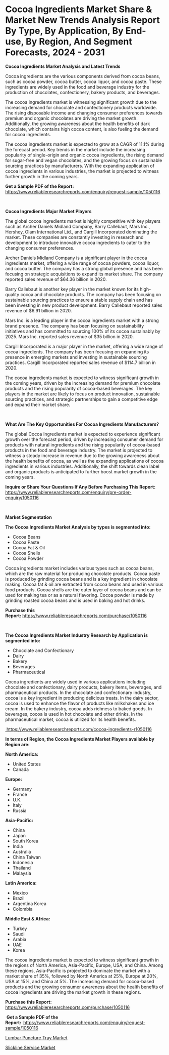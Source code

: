 <p><h1>Cocoa Ingredients Market Share & Market New Trends Analysis Report By Type, By Application, By End-use, By Region, And Segment Forecasts, 2024 - 2031</h1></p><p><strong>Cocoa Ingredients Market Analysis and Latest Trends</strong></p>
<p><p>Cocoa ingredients are the various components derived from cocoa beans, such as cocoa powder, cocoa butter, cocoa liquor, and cocoa paste. These ingredients are widely used in the food and beverage industry for the production of chocolates, confectionery, bakery products, and beverages.</p><p>The cocoa ingredients market is witnessing significant growth due to the increasing demand for chocolate and confectionery products worldwide. The rising disposable income and changing consumer preferences towards premium and organic chocolates are driving the market growth. Additionally, the growing awareness about the health benefits of dark chocolate, which contains high cocoa content, is also fueling the demand for cocoa ingredients.</p><p>The cocoa ingredients market is expected to grow at a CAGR of 11.1% during the forecast period. Key trends in the market include the increasing popularity of single-origin and organic cocoa ingredients, the rising demand for sugar-free and vegan chocolates, and the growing focus on sustainable sourcing practices by manufacturers. With the expanding application of cocoa ingredients in various industries, the market is projected to witness further growth in the coming years.</p></p>
<p><strong>Get a Sample PDF of the Report:&nbsp;</strong> <a href="https://www.reliableresearchreports.com/enquiry/request-sample/1050116">https://www.reliableresearchreports.com/enquiry/request-sample/1050116</a></p>
<p>&nbsp;</p>
<p><strong>Cocoa Ingredients Major Market Players</strong></p>
<p><p>The global cocoa ingredients market is highly competitive with key players such as Archer Daniels Midland Company, Barry Callebaut, Mars Inc., Hershey, Olam International Ltd., and Cargill Incorporated dominating the market. These companies are constantly investing in research and development to introduce innovative cocoa ingredients to cater to the changing consumer preferences.</p><p>Archer Daniels Midland Company is a significant player in the cocoa ingredients market, offering a wide range of cocoa powders, cocoa liquor, and cocoa butter. The company has a strong global presence and has been focusing on strategic acquisitions to expand its market share. The company reported sales revenue of $64.36 billion in 2020.</p><p>Barry Callebaut is another key player in the market known for its high-quality cocoa and chocolate products. The company has been focusing on sustainable sourcing practices to ensure a stable supply chain and has been investing in new product development. Barry Callebaut reported sales revenue of $6.91 billion in 2020.</p><p>Mars Inc. is a leading player in the cocoa ingredients market with a strong brand presence. The company has been focusing on sustainability initiatives and has committed to sourcing 100% of its cocoa sustainably by 2025. Mars Inc. reported sales revenue of $35 billion in 2020.</p><p>Cargill Incorporated is a major player in the market, offering a wide range of cocoa ingredients. The company has been focusing on expanding its presence in emerging markets and investing in sustainable sourcing practices. Cargill Incorporated reported sales revenue of $114.7 billion in 2020. </p><p>The cocoa ingredients market is expected to witness significant growth in the coming years, driven by the increasing demand for premium chocolate products and the rising popularity of cocoa-based beverages. The key players in the market are likely to focus on product innovation, sustainable sourcing practices, and strategic partnerships to gain a competitive edge and expand their market share.</p></p>
<p>&nbsp;</p>
<p><strong>What Are The Key Opportunities For Cocoa Ingredients Manufacturers?</strong></p>
<p><p>The global Cocoa Ingredients market is expected to experience significant growth over the forecast period, driven by increasing consumer demand for products with natural ingredients and the rising popularity of cocoa-based products in the food and beverage industry. The market is projected to witness a steady increase in revenue due to the growing awareness about the health benefits of cocoa, as well as the expanding applications of cocoa ingredients in various industries. Additionally, the shift towards clean label and organic products is anticipated to further boost market growth in the coming years.</p></p>
<p><strong>Inquire or Share Your Questions If Any Before Purchasing This Report:</strong> <a href="https://www.reliableresearchreports.com/enquiry/pre-order-enquiry/1050116">https://www.reliableresearchreports.com/enquiry/pre-order-enquiry/1050116</a></p>
<p>&nbsp;</p>
<p><strong>Market Segmentation</strong></p>
<p><strong>The Cocoa Ingredients Market Analysis by types is segmented into:</strong></p>
<p><ul><li>Cocoa Beans</li><li>Cocoa Paste</li><li>Cocoa Fat & Oil</li><li>Cocoa Shells</li><li>Cocoa Powder</li></ul></p>
<p><p>Cocoa ingredients market includes various types such as cocoa beans, which are the raw material for producing chocolate products. Cocoa paste is produced by grinding cocoa beans and is a key ingredient in chocolate making. Cocoa fat & oil are extracted from cocoa beans and used in various food products. Cocoa shells are the outer layer of cocoa beans and can be used for making tea or as a natural flavoring. Cocoa powder is made by grinding roasted cocoa beans and is used in baking and hot drinks.</p></p>
<p><strong>Purchase this Report:&nbsp;</strong><a href="https://www.reliableresearchreports.com/purchase/1050116">https://www.reliableresearchreports.com/purchase/1050116</a></p>
<p>&nbsp;</p>
<p><strong>The Cocoa Ingredients Market Industry Research by Application is segmented into:</strong></p>
<p><ul><li>Chocolate and Confectionary</li><li>Dairy</li><li>Bakery</li><li>Beverages</li><li>Pharmaceutical</li></ul></p>
<p><p>Cocoa ingredients are widely used in various applications including chocolate and confectionary, dairy products, bakery items, beverages, and pharmaceutical products. In the chocolate and confectionary industry, cocoa is a key ingredient in producing delicious treats. In the dairy sector, cocoa is used to enhance the flavor of products like milkshakes and ice cream. In the bakery industry, cocoa adds richness to baked goods. In beverages, cocoa is used in hot chocolate and other drinks. In the pharmaceutical market, cocoa is utilized for its health benefits.</p></p>
<p><a href="https://www.reliableresearchreports.com/cocoa-ingredients-r1050116">&nbsp;https://www.reliableresearchreports.com/cocoa-ingredients-r1050116</a></p>
<p><strong>In terms of Region, the Cocoa Ingredients Market Players available by Region are:</strong></p>
<p>
    <p> <strong> North America: </strong>
        <ul>
            <li>United States</li>
            <li>Canada</li>
        </ul>
        </p> 
    <p> <strong> Europe: </strong>
        <ul>
            <li>Germany</li>
            <li>France</li>
            <li>U.K.</li>
            <li>Italy</li>
            <li>Russia</li>
        </ul>
        </p> 
    <p> <strong> Asia-Pacific: </strong>
        <ul>
            <li>China</li>
            <li>Japan</li>
            <li>South Korea</li>
            <li>India</li>
            <li>Australia</li>
            <li>China Taiwan</li>
            <li>Indonesia</li>
            <li>Thailand</li>
            <li>Malaysia</li>
        </ul>
        </p> 
    <p> <strong> Latin America: </strong>
        <ul>
            <li>Mexico</li>
            <li>Brazil</li>
            <li>Argentina Korea</li>
            <li>Colombia</li>
        </ul>
        </p> 
    <p> <strong> Middle East & Africa: </strong>
        <ul>
            <li>Turkey</li>
            <li>Saudi</li>
            <li>Arabia</li>
            <li>UAE</li>
            <li>Korea</li>
        </ul>
    </p>
    </p>
<p><p>The cocoa ingredients market is expected to witness significant growth in the regions of North America, Asia-Pacific, Europe, USA, and China. Among these regions, Asia-Pacific is projected to dominate the market with a market share of 35%, followed by North America at 25%, Europe at 20%, USA at 15%, and China at 5%. The increasing demand for cocoa-based products and the growing consumer awareness about the health benefits of cocoa ingredients are driving the market growth in these regions.</p></p>
<p><strong>Purchase this Report: </strong><a href="https://www.reliableresearchreports.com/purchase/1050116">https://www.reliableresearchreports.com/purchase/1050116</a></p>
<p>&nbsp;<strong>Get a Sample PDF of the Report:&nbsp;&nbsp;</strong><a href="https://www.reliableresearchreports.com/enquiry/request-sample/1050116">https://www.reliableresearchreports.com/enquiry/request-sample/1050116</a></p>
<p><strong></strong></p>
<p><p><a href="https://view.publitas.com/reportprime-1/lumbar-puncture-tray-market-trends-focusing-on-lumbar-puncture-tray-market-insight-and-forecast-analysis-2024-2031/">Lumbar Puncture Tray Market</a></p><p><a href="https://github.com/seekum/Market-Research-Report-List-3/blob/main/slickline-service-market.md">Slickline Service Market</a></p></p>